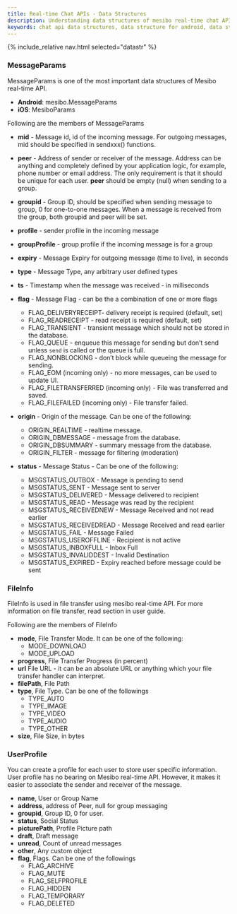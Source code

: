 ```yaml
---
title: Real-time Chat APIs - Data Structures
description: Understanding data structures of mesibo real-time chat API for Android and iOS
keywords: chat api data structures, data structure for android, data structure for iOS, mesibo data structure, guide on data structure
---
```

{% include_relative nav.html selected="datastr" %}

### MessageParams
MessageParams is one of the most important data structures of Mesibo real-time API.

- **Android**: mesibo.MessageParams
- **iOS**: MesiboParams

Following are the members of MessageParams

- **mid** - Message id, id of the incoming message. For outgoing messages, mid should be specified in sendxxx() functions.
- **peer** - Address of sender or receiver of the message. Address can be anything and completely defined by your application logic, for example, phone number or email address. The only requirement is that it should be unique for each user. **peer** should be  empty (null) when sending to a group.
- **groupid** - Group ID, should be specified when sending message to group, 0 for one-to-one messages. When a message is received from the group, both groupid and peer will be set.                           
- **profile** - sender profile in the incoming message
- **groupProfile** - group profile if the incoming message is for a group
- **expiry** - Message Expiry for outgoing message (time to live), in seconds                         
- **type** - Message Type, any arbitrary user defined types
- **ts**  - Timestamp when the message was received - in milliseconds
- **flag** - Message Flag - can be the a combination of one or more flags

  - FLAG_DELIVERYRECEIPT- delivery receipt is required (default, set)
  - FLAG_READRECEIPT - read receipt is required (default, set)
  - FLAG_TRANSIENT - transient message which should not be stored in the database.
  - FLAG_QUEUE - enqueue this message for sending but don’t send unless `send` is called or the queue is full.
  - FLAG_NONBLOCKING - don’t block while queueing the message for sending.
  - FLAG_EOM (incoming only) - no more messages, can be used to update UI.
  - FLAG_FILETRANSFERRED (incoming only) - File was transferred and saved.
  - FLAG_FILEFAILED (incoming only) - File transfer failed. 

- **origin** - Origin of the message. Can be one of the following:
  - ORIGIN_REALTIME - realtime message.
  - ORIGIN_DBMESSAGE - message from the database.
  - ORIGIN_DBSUMMARY - summary message from the database.
  - ORIGIN_FILTER - message for filtering (moderation)

- **status** - Message Status - Can be one of the following:
  - MSGSTATUS_OUTBOX - Message is pending to send
  - MSGSTATUS_SENT - Message sent to server
  - MSGSTATUS_DELIVERED - Message delivered to recipient
  - MSGSTATUS_READ - Message was read by the recipient
  - MSGSTATUS_RECEIVEDNEW - Message Received and not read earlier
  - MSGSTATUS_RECEIVEDREAD - Message Received and read earlier
  - MSGSTATUS_FAIL - Message Failed
  - MSGSTATUS_USEROFFLINE - Recipient is not active
  - MSGSTATUS_INBOXFULL - Inbox Full
  - MSGSTATUS_INVALIDDEST - Invalid Destination
  - MSGSTATUS_EXPIRED - Expiry reached before message could be sent                          


### FileInfo
FileInfo is used in file transfer using mesibo real-time API. For more information on file transfer, read section in user guide.

Following are the members of FileInfo

- **mode**, File Transfer Mode. It can be one of the following:
  - MODE_DOWNLOAD
  - MODE_UPLOAD                           
- **progress**, File Transfer Progress (in percent)                          
- **url** File URL - it can be an absolute URL or anything which your file transfer handler can interpret.
- **filePath**, File Path
- **type**, File Type. Can be one of the followings
  - TYPE_AUTO
  - TYPE_IMAGE
  - TYPE_VIDEO
  - TYPE_AUDIO
  - TYPE_OTHER                           
- **size**, File Size, in bytes                          

### UserProfile
You can create a profile for each user to store user specific information. User profile has no bearing on Mesibo real-time API. However, it makes it easier to associate the sender and receiver of the message. 

- **name**, User or Group Name                           
- **address**, address of Peer, null for group messaging 
- **groupid**, Group ID, 0 for user.                          
- **status**, Social Status                           
- **picturePath**, Profile Picture path                          
- **draft**, Draft message                           
- **unread**, Count of unread messages                         
- **other**, Any custom object                           
- **flag**, Flags. Can be one of the followings
  - FLAG_ARCHIVE
  - FLAG_MUTE
  - FLAG_SELFPROFILE
  - FLAG_HIDDEN
  - FLAG_TEMPORARY	
  - FLAG_DELETED


